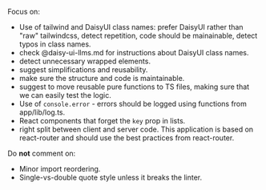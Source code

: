 Focus on:
- Use of tailwind and DaisyUI class names: prefer DaisyUI rather than "raw" tailwindcss, detect repetition, code should be mainainable, detect typos in class names.
- check @daisy-ui-llms.md for instructions about DaisyUI class names.
- detect unnecessary wrapped elements.
- suggest simplifications and reusability.
- make sure the structure and code is maintainable.
- suggest to move reusable pure functions to TS files, making sure that we can easily test the logic.
- Use of `console.error` - errors should be logged using functions from app/lib/log.ts.
- React components that forget the `key` prop in lists.
- right split between client and server code. This application is based on react-router and should use the best practices from react-router.

Do **not** comment on:
- Minor import reordering.
- Single-vs-double quote style unless it breaks the linter.



